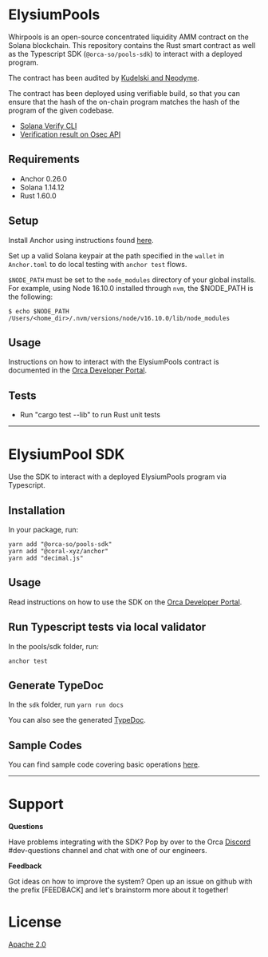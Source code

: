 # ElysiumPools

Whirpools is an open-source concentrated liquidity AMM contract on the Solana blockchain.
This repository contains the Rust smart contract as well as the Typescript SDK (`@orca-so/pools-sdk`) to interact with a deployed program.

The contract has been audited by [Kudelski and Neodyme](https://orca-so.gitbook.io/orca-developer-portal/pools/overview#security-audits).

The contract has been deployed using verifiable build, so that you can ensure that the hash of the on-chain program matches the hash of the program of the given codebase.

- [Solana Verify CLI](https://github.com/Ellipsis-Labs/solana-verifiable-build)
- [Verification result on Osec API](https://verify.osec.io/status/whirLbMiicVdio4qvUfM5KAg6Ct8VwpYzGff3uctyCc)

## Requirements

- Anchor 0.26.0
- Solana 1.14.12
- Rust 1.60.0

## Setup

Install Anchor using instructions found [here](https://book.anchor-lang.com/getting_started/installation.html#anchor).

Set up a valid Solana keypair at the path specified in the `wallet` in `Anchor.toml` to do local testing with `anchor test` flows.

`$NODE_PATH` must be set to the `node_modules` directory of your global installs.
For example, using Node 16.10.0 installed through `nvm`, the $NODE_PATH is the following:

```
$ echo $NODE_PATH
/Users/<home_dir>/.nvm/versions/node/v16.10.0/lib/node_modules
```

## Usage

Instructions on how to interact with the ElysiumPools contract is documented in the [Orca Developer Portal](https://orca-so.gitbook.io/orca-developer-portal/orca/welcome).

## Tests

- Run "cargo test --lib" to run Rust unit tests

---

# ElysiumPool SDK

Use the SDK to interact with a deployed ElysiumPools program via Typescript.

## Installation

In your package, run:

```
yarn add "@orca-so/pools-sdk"
yarn add "@coral-xyz/anchor"
yarn add "decimal.js"
```

## Usage

Read instructions on how to use the SDK on the [Orca Developer Portal](https://orca-so.gitbook.io/orca-developer-portal/orca/welcome).

## Run Typescript tests via local validator

In the pools/sdk folder, run:

```
anchor test
```

## Generate TypeDoc

In the `sdk` folder, run `yarn run docs`

You can also see the generated [TypeDoc](https://orca-so.github.io/pools/).

## Sample Codes

You can find sample code covering basic operations [here](https://github.com/everlastingsong/tour-de-pool/tree/main/src/EN).

---

# Support

**Questions**

Have problems integrating with the SDK? Pop by over to the Orca [Discord](https://discord.gg/nSwGWn5KSG) #dev-questions channel and chat with one of our engineers.

**Feedback**

Got ideas on how to improve the system? Open up an issue on github with the prefix [FEEDBACK] and let's brainstorm more about it together!

# License

[Apache 2.0](https://choosealicense.com/licenses/apache-2.0/)
